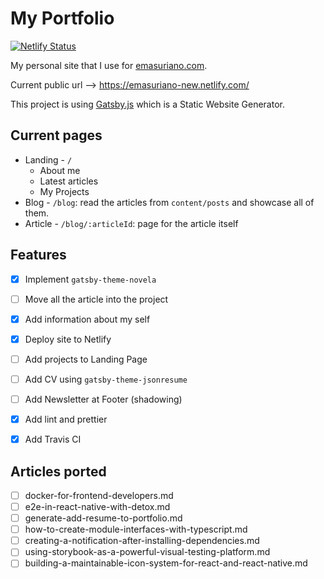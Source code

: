 # My Portfolio

[![Netlify Status](https://api.netlify.com/api/v1/badges/6c5ab50c-b5ad-4c2f-a933-860a7bfc8530/deploy-status)](https://app.netlify.com/sites/gifted-dubinsky-50dab2/deploys)

My personal site that I use for [emasuriano.com](https://emasuriano.com/).

Current public url --> https://emasuriano-new.netlify.com/

This project is using [Gatsby.js](https://www.gatsbyjs.org/) which is a Static Website Generator.

## Current pages

- Landing - `/`
  - About me
  - Latest articles
  - My Projects
- Blog - `/blog`: read the articles from `content/posts` and showcase all of them.
- Article - `/blog/:articleId`: page for the article itself

## Features

- [x] Implement `gatsby-theme-novela`
- [ ] Move all the article into the project
- [x] Add information about my self
- [x] Deploy site to Netlify
- [ ] Add projects to Landing Page
- [ ] Add CV using `gatsby-theme-jsonresume`
- [ ] Add Newsletter at Footer (shadowing)
- [x] Add lint and prettier
- [x] Add Travis CI


## Articles ported

- [ ] docker-for-frontend-developers.md
- [ ] e2e-in-react-native-with-detox.md
- [ ] generate-add-resume-to-portfolio.md
- [ ] how-to-create-module-interfaces-with-typescript.md
- [ ] creating-a-notification-after-installing-dependencies.md
- [ ] using-storybook-as-a-powerful-visual-testing-platform.md
- [ ] building-a-maintainable-icon-system-for-react-and-react-native.md
